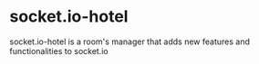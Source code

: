 socket.io-hotel
===============

socket.io-hotel is a room's manager that adds new features and functionalities to socket.io
